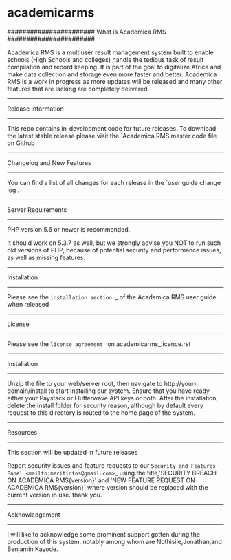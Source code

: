 # academicarms

#######################
What is Academica RMS
#######################

Academica RMS is a multiuser result management system built to enable schools
(High Schools and colleges) handle the tedious task of result compilation and 
record keeping. It is part of the goal to digitalize Africa and make data 
collection and storage even more faster and better. Academica RMS is a work in
progress as more updates will be released and many other features that are lacking
are completely delivered. 

*******************
Release Information
*******************

This repo contains in-development code for future releases. To download the
latest stable release please visit the `Academica RMS master code file on
Github

**************************
Changelog and New Features
**************************

You can find a list of all changes for each release in the `user
guide change log .

*******************
Server Requirements
*******************

PHP version 5.6 or newer is recommended.

It should work on 5.3.7 as well, but we strongly advise you NOT to run
such old versions of PHP, because of potential security and performance
issues, as well as missing features.

************
Installation
************

Please see the `installation section `_
of the Academica RMS user guide when released

*******
License
*******

Please see the `license agreement ` on academicarms_licence.rst

*******
Installation
*******
Unzip the file to your web/server root, then navigate to 
http://your-domain/install to start installing our system. 
Ensure that you have ready either your Paystack or Flutterwave
API keys or both. After the installation, delete the install folder 
for security reason, although by default every request to this directory
is routed to the home page of the system.

*********
Resources
*********
This section will be updated in future releases

Report security issues and feature requests to our `Security and Features Panel <mailto:meritinfos@gmail.com>`_
using the title,'SECURITY BREACH ON ACADEMICA RMS{version}' and 'NEW FEATURE REQUEST ON ACADEMICA 
RMS{version}' where version should be replaced with the  current version in use.
thank you.
***************
Acknowledgement
***************

I will like to acknowledge some prominent support gotten during the production of this
system, notably among whom are Nothisile,Jonathan,and Benjamin Kayode.
